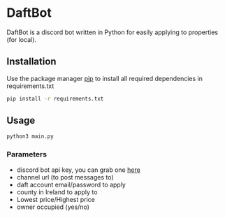 # DaftBot

DaftBot is a discord bot written in Python for easily applying to properties (for local). 

## Installation

Use the package manager [pip](https://pip.pypa.io/en/stable/) to install all required dependencies in requirements.txt

```bash
pip install -r requirements.txt
```

## Usage

```python
python3 main.py
```
### Parameters
- discord bot api key, you can grab one [here](https://discord.com/login?redirect_to=%2Fdevelopers%2Fapplications)
- channel url (to post messages to)
- daft account email/password to apply
- county in Ireland to apply to
- Lowest price/Highest price
- owner occupied (yes/no)

